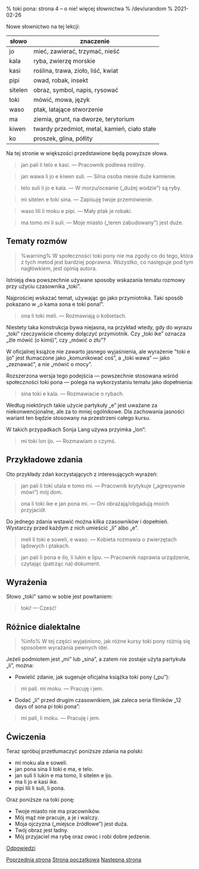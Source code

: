 % toki pona: strona 4 – o nie! więcej słownictwa
% /dev/urandom
% 2021-02-26

Nowe słownictwo na tej lekcji:

| słowo | znaczenie |
|----|----|
| jo | mieć, zawierać, trzymać, nieść |
| kala | ryba, zwierzę morskie |
| kasi | roślina, trawa, zioło, liść, kwiat |
| pipi | owad, robak, insekt |
| sitelen | obraz, symbol, napis, rysować |
| toki | mówić, mowa, język |
| waso | ptak, latające stworzenie |
| ma | ziemia, grunt, na dworze, terytorium |
| kiwen | twardy przedmiot, metal, kamień, ciało stałe |
| ko | proszek, glina, półlity |

Na tej stronie w większości przedstawione będą powyższe słowa.

> jan pali li telo e kasi. — Pracownik podlewa rośliny.

> jan wawa li jo e kiwen suli. — Silna osoba niesie duże kamienie.

> telo suli li jo e kala. — W morzu/oceanie („dużej wodzie”) są ryby.

> mi sitelen e toki sina. — Zapisuję twoje przemówienie.

> waso lili li moku e pipi. — Mały ptak je robaki.

> ma tomo mi li suli. — Moje miasto („teren zabudowany”) jest duże.

## Tematy rozmów

> %warning%
> W społeczności toki pony nie ma zgody co do tego, która z tych metod
> jest bardziej poprawna. Wszystko, co następuje pod tym nagłówkiem,
> jest opinią autora.

Istnieją dwa powszechnie używane sposoby wskazania tematu rozmowy
przy użyciu czasownika „toki”.

Najprościej wskazać temat, używając go jako przymiotnika.
Taki sposób pokazano w „o kama sona e toki pona!”.

> ona li toki meli. — Rozmawiają o kobietach.

Niestety taka konstrukcja bywa niejasna, na przykład wtedy, gdy do wyrazu
„toki” rzeczywiście chcemy dołączyć przymiotnik. Czy „toki ike” oznacza
„źle mówić (o kimś)”, czy „mówić o złu”?

W oficjalnej książce nie zawarto jasnego wyjaśnienia, ale wyrażenie "toki e ijo"
jest tłumaczone jako „komunikować coś”, a „toki wawa” — jako „zeznawać”,
a nie „mówić o mocy”.

Rozszerzona wersja tego podejścia — powszechnie stosowana
wśród społeczności toki pona — polega na wykorzystaniu tematu jako dopełnienia:

> sina toki e kala. — Rozmawiacie o rybach.

Według niektórych takie użycie partykuły „e” jest uważane za niekonwencjonalne,
ale za to mniej ogólnikowe. Dla zachowania jasności wariant ten będzie
stosowany na przestrzeni całego kursu.

W takich przypadkach Sonja Lang używa przyimka „lon”:
> mi toki lon ijo. — Rozmawiam o czymś.

## Przykładowe zdania

Oto przykłady zdań korzystających z interesujących wyrażeń:

> jan pali li toki utala e tomo mi. — Pracownik krytykuje („agresywnie mówi”)
> mój dom.

> ona li toki ike e jan pona mi. — Oni obrażają/obgadują moich przyjaciół.

Do jednego zdania wstawić można kilka czasowników i dopełnień. Wystarczy
przed każdym z nich umieścić „li” albo „e”.

> meli li toki e soweli, e waso. — Kobieta rozmawia o zwierzętach lądowych
> i ptakach.

> jan pali li pona e ilo, li lukin e lipu. — Pracownik naprawia urządzenie,
> czytając (patrząc na) dokument.

## Wyrażenia

Słowo „toki” samo w sobie jest powitaniem:

> toki! — Cześć!

## Różnice dialektalne

> %info%
> W tej części wyjaśniono, jak różne kursy toki pony różnią się
> sposobem wyrażania pewnych idei.

Jeżeli podmiotem jest „mi” lub „sina”, a zatem nie zostaje użyta partykuła
„li”, można:

* Powielić zdanie, jak sugeruje oficjalna książka toki pony („pu”):

> mi pali. mi moku. — Pracuję i jem.

* Dodać „li” przed drugim czasownikiem, jak zaleca seria filmików
„12 days of sona pi toki pona”:

> mi pali, li moku. — Pracuję i jem.

## Ćwiczenia

Teraz spróbuj przetłumaczyć poniższe zdania na polski:

* mi moku ala e soweli.
* jan pona sina li toki e ma, e telo.
* jan suli li lukin e ma tomo, li sitelen e ijo.
* ma li jo e kasi ike.
* pipi lili li suli, li pona.

Oraz poniższe na toki ponę:

* Twoje miasto nie ma pracowników.
* Mój mąż nie pracuje, a je i walczy.
* Moja ojczyzna („miejsce źródłowe”) jest duża.
* Twój obraz jest ładny.
* Mój przyjaciel ma rybę oraz owoc i robi dobre jedzenie.

[Odpowiedzi](pl_answers.html#p4)

[Poprzednia strona](pl_3.html) [Strona początkowa](pl_index.html) [Następna strona](pl_5.html)

